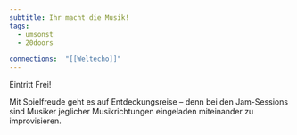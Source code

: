```yaml
---
subtitle: Ihr macht die Musik!
tags:
  - umsonst
  - 20doors
  
connections:  "[[Weltecho]]"
---
```

Eintritt Frei!

Mit Spielfreude geht es auf Entdeckungsreise – denn bei den Jam-Sessions sind Musiker jeglicher Musikrichtungen eingeladen miteinander zu improvisieren.